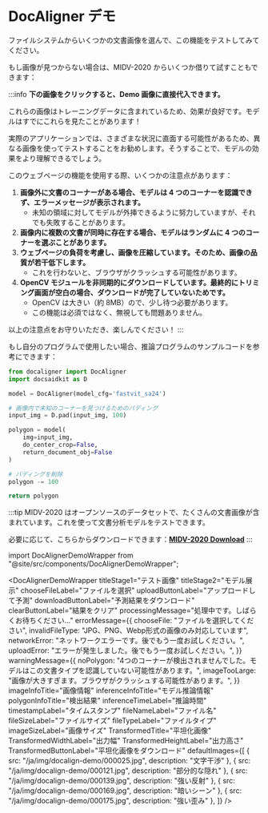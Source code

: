 # DocAligner デモ

ファイルシステムからいくつかの文書画像を選んで、この機能をテストしてみてください。

もし画像が見つからない場合は、MIDV-2020 からいくつか借りて試すこともできます：

:::info
**下の画像をクリックすると、Demo 画像に直接代入できます。**

これらの画像はトレーニングデータに含まれているため、効果が良好です。モデルはすでにこれらを見たことがあります！

実際のアプリケーションでは、さまざまな状況に直面する可能性があるため、異なる画像を使ってテストすることをお勧めします。そうすることで、モデルの効果をより理解できるでしょう。

このウェブページの機能を使用する際、いくつかの注意点があります：

1. **画像外に文書のコーナーがある場合、モデルは 4 つのコーナーを認識できず、エラーメッセージが表示されます。**
   - 未知の領域に対してモデルが外挿できるように努力していますが、それでも失敗することがあります。
2. **画像内に複数の文書が同時に存在する場合、モデルはランダムに 4 つのコーナーを選ぶことがあります。**
3. **ウェブページの負荷を考慮し、画像を圧縮しています。そのため、画像の品質が若干低下します。**
   - これを行わないと、ブラウザがクラッシュする可能性があります。
4. **OpenCV モジュールを非同期的にダウンロードしています。最終的にトリミング画面が空白の場合、ダウンロードが完了していないためです。**
   - OpenCV は大きい（約 8MB）ので、少し待つ必要があります。
   - この機能は必須ではなく、無視しても問題ありません。

以上の注意点をお守りいただき、楽しんでください！
:::

もし自分のプログラムで使用したい場合、推論プログラムのサンプルコードを参考にできます：

```python title='python demo code'
from docaligner import DocAligner
import docsaidkit as D

model = DocAligner(model_cfg='fastvit_sa24')

# 画像内で未知のコーナーを見つけるためのパディング
input_img = D.pad(input_img, 100)

polygon = model(
    img=input_img,
    do_center_crop=False,
    return_document_obj=False
)

# パディングを削除
polygon -= 100

return polygon
```

:::tip
MIDV-2020 はオープンソースのデータセットで、たくさんの文書画像が含まれています。これを使って文書分析モデルをテストできます。

必要に応じて、こちらからダウンロードできます：[**MIDV-2020 Download**](http://l3i-share.univ-lr.fr/MIDV2020/midv2020.html)
:::

import DocAlignerDemoWrapper from "@site/src/components/DocAlignerDemoWrapper";

<DocAlignerDemoWrapper
titleStage1="テスト画像"
titleStage2="モデル展示"
chooseFileLabel="ファイルを選択"
uploadButtonLabel="アップロードして予測"
downloadButtonLabel="予測結果をダウンロード"
clearButtonLabel="結果をクリア"
processingMessage="処理中です。しばらくお待ちください..."
errorMessage={{
    chooseFile: "ファイルを選択してください",
    invalidFileType: "JPG、PNG、Webp形式の画像のみ対応しています",
    networkError: "ネットワークエラーです。後でもう一度お試しください。",
    uploadError: "エラーが発生しました。後でもう一度お試しください。",
  }}
warningMessage={{
    noPolygon:
      "4つのコーナーが検出されませんでした。モデルはこの文書タイプを認識していない可能性があります。",
    imageTooLarge:
      "画像が大きすぎます。ブラウザがクラッシュする可能性があります。",
  }}
imageInfoTitle="画像情報"
inferenceInfoTitle="モデル推論情報"
polygonInfoTitle="検出結果"
inferenceTimeLabel="推論時間"
timestampLabel="タイムスタンプ"
fileNameLabel="ファイル名"
fileSizeLabel="ファイルサイズ"
fileTypeLabel="ファイルタイプ"
imageSizeLabel="画像サイズ"
TransformedTitle="平坦化画像"
TransformedWidthLabel="出力幅"
TransformedHeightLabel="出力高さ"
TransformedButtonLabel="平坦化画像をダウンロード"
defaultImages={[
{ src: "/ja/img/docalign-demo/000025.jpg", description: "文字干渉" },
{ src: "/ja/img/docalign-demo/000121.jpg", description: "部分的な隠れ" },
{ src: "/ja/img/docalign-demo/000139.jpg", description: "強い反射" },
{ src: "/ja/img/docalign-demo/000169.jpg", description: "暗いシーン" },
{ src: "/ja/img/docalign-demo/000175.jpg", description: "強い歪み" },
]}
/>
